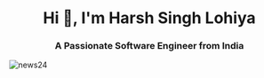 <h1 align="center">Hi 👋, I'm Harsh Singh Lohiya</h1>
<h3 align="center">A Passionate Software Engineer from India</h3>

![news24](https://user-images.githubusercontent.com/115187902/230766666-f127a7c0-97d3-499d-8e68-2d670c63a9ef.gif)


<!--
**AmanAwadhiya/AmanAwadhiya** is a ✨ _special_ ✨ repository because its `README.md` (this file) appears on your GitHub profile.

Here are some ideas to get you started:

- 🔭 I’m currently working on ...
- 🌱 I’m currently learning ...
- 👯 I’m looking to collaborate on ...
- 🤔 I’m looking for help with ...
- 💬 Ask me about ...
- 📫 How to reach me: ...
- 😄 Pronouns: ...
- ⚡ Fun fact: ...
-->
